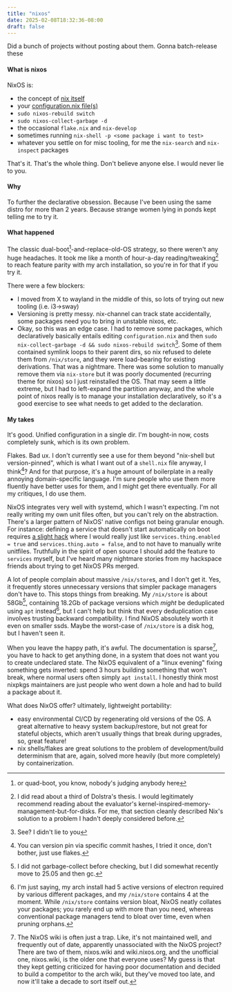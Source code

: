 ```yaml
---
title: "nixos"
date: 2025-02-08T18:32:36-08:00
draft: false
---
```



Did a bunch of projects without posting about them. Gonna batch-release these


#### What is nixos

NixOS is:
- the concept of [nix itself](https://web.archive.org/web/0/https://jonathanlorimer.dev/posts/nix-thesis.html)
- your [configuration.nix file(s)](https://github.com/graevy/nixos)
- `sudo nixos-rebuild switch`
- `sudo nixos-collect-garbage -d`
- the occasional `flake.nix` and `nix-develop`
- sometimes running `nix-shell -p <some package i want to test>`
- whatever you settle on for misc tooling, for me the `nix-search` and `nix-inspect` packages

That's it. That's the whole thing. Don't believe anyone else. I would never lie to you.


#### Why

To further the declarative obsession. Because I've been using the same distro for more than 2 years. Because strange women lying in ponds kept telling me to try it.


#### What happened

The classic dual-boot[^1]-and-replace-old-OS strategy, so there weren't any huge headaches. It took me like a month of hour-a-day reading/tweaking[^6] to reach feature parity with my arch installation, so you're in for that if you try it.

There were a few blockers:

- I moved from X to wayland in the middle of this, so lots of trying out new tooling (i.e. i3->sway)
- Versioning is pretty messy. nix-channel can track state accidentally, some packages need you to bring in unstable nixos, etc.
- Okay, so this was an edge case. I had to remove some packages, which declaratively basically entails editing `configuration.nix` and then `sudo nix-collect-garbage -d && sudo nixos-rebuild switch`[^4]. Some of them contained symlink loops to their parent dirs, so nix refused to delete them from `/nix/store`, and they were load-bearing for existing derivations. That was a nightmare. There was some solution to manually remove them via `nix-store` but it was poorly documented (recurring theme for nixos) so I just reinstalled the OS. That may seem a little extreme, but I had to left-expand the partition anyway, and the whole point of nixos really is to manage your installation declaratively, so it's a good exercise to see what needs to get added to the declaration.


#### My takes

It's good. Unified configuration in a single dir. I'm bought-in now, costs completely sunk, which is its own problem.

Flakes. Bad ux. I don't currently see a use for them beyond "nix-shell but version-pinned", which is what I want out of a `shell.nix` file anyway, I think[^7]? And for that purpose, it's a huge amount of boilerplate in a really annoying domain-specific language. I'm sure people who use them more fluently have better uses for them, and I might get there eventually. For all my critiques, I do use them.

NixOS integrates very well with systemd, which I wasn't expecting. I'm not really writing my own unit files often, but you can't rely on the abstraction. There's a larger pattern of NixOS' native configs not being granular enough. For instance: defining a service that doesn't start automatically on boot requires [a slight hack](https://github.com/graevy/nixos/blob/64d256aa0fe7b5005a7206c2fed2933c1f647754/configuration.nix#L271C1-L275C43) where I would really just like `services.thing.enabled = true` and `services.thing.auto = false`, and to not have to manually write unitfiles. Truthfully in the spirit of open source I should add the feature to `services` myself, but I've heard many nightmare stories from my hackspace friends about trying to get NixOS PRs merged.

A lot of people complain about massive `/nix/store`s, and I don't get it. Yes, it frequently stores unnecessary versions that simpler package managers don't have to. This stops things from breaking. My `/nix/store` is about 58Gb[^2], containing 18.2Gb of package versions which *might* be deduplicated using `apt` instead[^3], but I can't help but think that every deduplication case involves trusting backward compatibility. I find NixOS absolutely worth it even on smaller ssds. Maybe the worst-case of `/nix/store` is a disk hog, but I haven't seen it.

When you leave the happy path, it's awful. The documentation is sparse[^5], you have to hack to get anything done, in a system that does not want you to create undeclared state. The NixOS equivalent of a "linux evening" fixing something gets inverted: spend 3 hours building something that won't break, where normal users often simply `apt install`. I honestly think most nixpkgs maintainers are just people who went down a hole and had to build a package about it.

What does NixOS offer? ultimately, lightweight portability:
- easy environmental CI/CD by regenerating old versions of the OS. A great alternative to heavy system backup/restore, but not great for stateful objects, which aren't usually things that break during upgrades, so, great feature!
- nix shells/flakes are great solutions to the problem of development/build determinism that are, again, solved more heavily (but more completely) by containerization.


[^1]: or quad-boot, you know, nobody's judging anybody here

[^2]: I did not garbage-collect before checking, but I did somewhat recently move to 25.05 and then gc.

[^3]: I'm just saying, my arch install had 5 active versions of electron required by various different packages, and my `/nix/store` contains 4 at the moment. While `/nix/store` contains version bloat, NixOS neatly collates your packages; you rarely end up with more than you need, whereas conventional package managers tend to bloat over time, even when pruning orphans.

[^4]: See? I didn't lie to you

[^5]: The NixOS wiki is often just a trap. Like, it's not maintained well, and frequently out of date, apparently unassociated with the NixOS project? There are two of them, nixos.wiki and wiki.nixos.org, and the unofficial one, nixos.wiki, is the older one that everyone uses? My guess is that they kept getting criticized for having poor documentation and decided to build a competitor to the arch wiki, but they've moved too late, and now it'll take a decade to sort itself out.

[^6]: I did read about a third of Dolstra's thesis. I would legitimately recommend reading about the evaluator's kernel-inspired-memory-management-but-for-disks. For me, that section cleanly described Nix's solution to a problem I hadn't deeply considered before. 

[^7]: You can version pin via specific commit hashes, I tried it once, don't bother, just use flakes.
